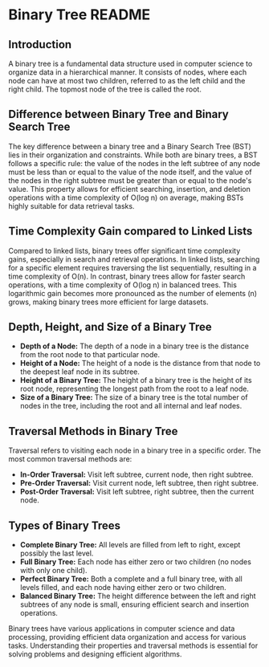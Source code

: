 # Binary Tree README

## Introduction
A binary tree is a fundamental data structure used in computer science to organize data in a hierarchical manner. It consists of nodes, where each node can have at most two children, referred to as the left child and the right child. The topmost node of the tree is called the root.

## Difference between Binary Tree and Binary Search Tree
The key difference between a binary tree and a Binary Search Tree (BST) lies in their organization and constraints. While both are binary trees, a BST follows a specific rule: the value of the nodes in the left subtree of any node must be less than or equal to the value of the node itself, and the value of the nodes in the right subtree must be greater than or equal to the node's value. This property allows for efficient searching, insertion, and deletion operations with a time complexity of O(log n) on average, making BSTs highly suitable for data retrieval tasks.

## Time Complexity Gain compared to Linked Lists
Compared to linked lists, binary trees offer significant time complexity gains, especially in search and retrieval operations. In linked lists, searching for a specific element requires traversing the list sequentially, resulting in a time complexity of O(n). In contrast, binary trees allow for faster search operations, with a time complexity of O(log n) in balanced trees. This logarithmic gain becomes more pronounced as the number of elements (n) grows, making binary trees more efficient for large datasets.

## Depth, Height, and Size of a Binary Tree
- **Depth of a Node:** The depth of a node in a binary tree is the distance from the root node to that particular node.
- **Height of a Node:** The height of a node is the distance from that node to the deepest leaf node in its subtree.
- **Height of a Binary Tree:** The height of a binary tree is the height of its root node, representing the longest path from the root to a leaf node.
- **Size of a Binary Tree:** The size of a binary tree is the total number of nodes in the tree, including the root and all internal and leaf nodes.

## Traversal Methods in Binary Tree
Traversal refers to visiting each node in a binary tree in a specific order. The most common traversal methods are:
- **In-Order Traversal:** Visit left subtree, current node, then right subtree.
- **Pre-Order Traversal:** Visit current node, left subtree, then right subtree.
- **Post-Order Traversal:** Visit left subtree, right subtree, then the current node.

## Types of Binary Trees
- **Complete Binary Tree:** All levels are filled from left to right, except possibly the last level.
- **Full Binary Tree:** Each node has either zero or two children (no nodes with only one child).
- **Perfect Binary Tree:** Both a complete and a full binary tree, with all levels filled, and each node having either zero or two children.
- **Balanced Binary Tree:** The height difference between the left and right subtrees of any node is small, ensuring efficient search and insertion operations.

Binary trees have various applications in computer science and data processing, providing efficient data organization and access for various tasks. Understanding their properties and traversal methods is essential for solving problems and designing efficient algorithms.
